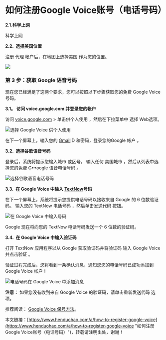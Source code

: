 # 如何注册Google Voice账号（电话号码）

**2.1.科学上网**

科学上网

**2.2.  选择美国位置**

注册 代理 帐户后，在地图上选择美国 作为您的位置。

![](https://p3-juejin.byteimg.com/tos-cn-i-k3u1fbpfcp/4c41cc9d7aaa48609f6c48fa9387a154~tplv-k3u1fbpfcp-zoom-1.image)

### 第 3 步：获取 Google 语音号码

现在您已经满足了这两个要求，您可以按照以下步骤获取您的免费 Google Voice号码。

**3.1。 访问 voice.google.com 并登录您的帐户**

访问 [voice.google.com](https://voice.google.com/about) > 单击供个人使用 ，然后在下拉菜单中 选择 Web选项。

![选择 Google Voice 供个人使用](https://p3-juejin.byteimg.com/tos-cn-i-k3u1fbpfcp/e3be9ed87ce34420a9e011e6013bc50e~tplv-k3u1fbpfcp-zoom-1.image)

在下一个屏幕上，输入您的 [Gmail](https://www.henduohao.com/tag/gmail "Gmail是Google的免费网络邮件服务，也是世界上用户量最多的邮箱。")ID 和密码，登录您的Google 帐户 。

**3.2.  选择谷歌语音号码**

登录后，系统将提示您输入城市 或区号。 输入任何 美国城市 ，然后从列表中选择您的免费 G••oogle 语音电话号码 。

![选择谷歌语音电话号码](https://p3-juejin.byteimg.com/tos-cn-i-k3u1fbpfcp/06922df3628f42dd9c6cb5a09c5e9846~tplv-k3u1fbpfcp-zoom-1.image)

**3.3.  在 Google Voice 中输入 [TextNow](https://www.henduohao.com/tag/TextNow "Textnow 是个免费网络电话服务，注册帐户就能获得一组美国电话门号，可免费拨打电话和传送简讯给美国电话号码，也能用来接收注册帐号的认证简讯。")号码**

在下一个屏幕上，系统将提示您提供电话号码以接收来自 Google 的 6 位数验证码。 输入您的 TextNow 电话号码 ，然后单击发送代码 按钮。

![在 Google Voice 中输入号码](https://p3-juejin.byteimg.com/tos-cn-i-k3u1fbpfcp/dd5544e3c39b4f58bbe42082121aeec6~tplv-k3u1fbpfcp-zoom-1.image)

Google 现在将向您的 TextNow 电话号码发送一个 6 位数的验证码。

**3.4.  在 Google Voice 中输入验证码**

打开 TextNow 应用程序以从 Google 获取验证码并将验证码 输入 Google Voice 并点击验证 。

验证过程完成后，您将看到一条确认消息，通知您您的电话号码已成功添加到 Google Voice 帐户！

![电话号码在 Google Voice 中添加消息](https://p3-juejin.byteimg.com/tos-cn-i-k3u1fbpfcp/24384d3bf00148c19fc5935c4ae71b3e~tplv-k3u1fbpfcp-zoom-1.image)

**注意：** 如果您没有收到来自 Google Voice 的验证码，请单击重新发送代码 选项。

推荐阅读： [Google Voice 保号方法](https://www.henduohao.com/a/how-to-keep-google-voice-account)。

本文链接：[https://www.henduohao.com/a/how-to-register-google-voice](https://www.henduohao.com/a/how-to-register-google-voice "如何注册Google Voice账号（电话号码）")，转载请注明出处，谢谢！
